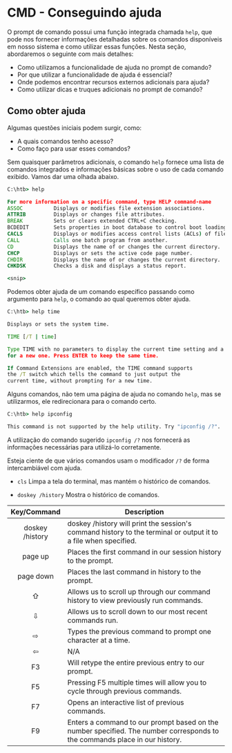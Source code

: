 # CMD - Conseguindo ajuda

O prompt de comando possui uma função integrada chamada `help`, que pode nos fornecer informações detalhadas sobre os comandos disponíveis em nosso sistema e como utilizar essas funções. Nesta seção, abordaremos o seguinte com mais detalhes:

- Como utilizamos a funcionalidade de ajuda no prompt de comando?
- Por que utilizar a funcionalidade de ajuda é essencial?
- Onde podemos encontrar recursos externos adicionais para ajuda?
- Como utilizar dicas e truques adicionais no prompt de comando?

## Como obter ajuda

Algumas questões iniciais podem surgir, como:

- A quais comandos tenho acesso?
- Como faço para usar esses comandos?

Sem quaisquer parâmetros adicionais, o comando `help` fornece uma lista de comandos integrados e informações básicas sobre o uso de cada comando exibido. Vamos dar uma olhada abaixo.

```cmd
C:\htb> help

For more information on a specific command, type HELP command-name
ASSOC          Displays or modifies file extension associations.
ATTRIB         Displays or changes file attributes.
BREAK          Sets or clears extended CTRL+C checking.
BCDEDIT        Sets properties in boot database to control boot loading.
CACLS          Displays or modifies access control lists (ACLs) of files.
CALL           Calls one batch program from another.
CD             Displays the name of or changes the current directory.
CHCP           Displays or sets the active code page number.
CHDIR          Displays the name of or changes the current directory.
CHKDSK         Checks a disk and displays a status report.

<snip>
```

Podemos obter ajuda de um comando específico passando como argumento para `help`, o comando ao qual queremos obter ajuda.

```cmd
C:\htb> help time

Displays or sets the system time.

TIME [/T | time]

Type TIME with no parameters to display the current time setting and a prompt
for a new one. Press ENTER to keep the same time.

If Command Extensions are enabled, the TIME command supports
the /T switch which tells the command to just output the
current time, without prompting for a new time.
```

Alguns comandos, não tem uma página de ajuda no comando `help`, mas se utilizarmos, ele redirecionara para o comando certo.

```cmd
C:\htb> help ipconfig

This command is not supported by the help utility. Try "ipconfig /?".
```

A utilização do comando sugerido `ipconfig /?` nos fornecerá as informações necessárias para utilizá-lo corretamente.

Esteja ciente de que vários comandos usam o modificador `/?` de forma intercambiável com ajuda.

- `cls`
Limpa a tela do terminal, mas mantém o histórico de comandos.

- `doskey /history`
Mostra o histórico de comandos.

| **Key/Command** | **Description**                                                                                                            |
| :-------------: | -------------------------------------------------------------------------------------------------------------------------- |
| doskey /history | doskey /history will print the session's command history to the terminal or output it to a file when specified.            |
|     page up     | Places the first command in our session history to the prompt.                                                             |
|    page down    | Places the last command in history to the prompt.                                                                          |
|        ⇧        | Allows us to scroll up through our command history to view previously run commands.                                        |
|        ⇩        | Allows us to scroll down to our most recent commands run.                                                                  |
|        ⇨        | Types the previous command to prompt one character at a time.                                                              |
|        ⇦        | N/A                                                                                                                        |
|       F3        | Will retype the entire previous entry to our prompt.                                                                       |
|       F5        | Pressing F5 multiple times will allow you to cycle through previous commands.                                              |
|       F7        | Opens an interactive list of previous commands.                                                                            |
|       F9        | Enters a command to our prompt based on the number specified. The number corresponds to the commands place in our history. |









